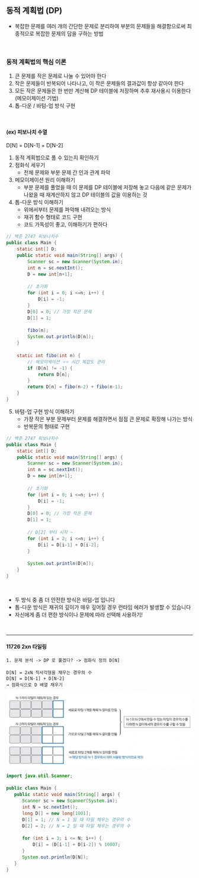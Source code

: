 ## 동적 계획법 (DP)

- 복잡한 문제를 여러 개의 간단한 문제로 분리하여 부분의 문제들을 해결함으로써 최종적으로 복잡한 문제의 답을 구하는 방법

<br>

### 동적 계획법의 핵심 이론
1. 큰 문제를 작은 문제로 나눌 수 있어야 한다
2. 작은 문제들이 반복되어 나타나고, 이 작은 문제들의 결과값이 항상 같아야 한다
3. 모든 작은 문제들은 한 번만 계산해 DP 테이블에 저장하며 추후 재사용시 이용한다 (메모이제이션 기법)
4. 톱-다운 / 바텀-업 방식 구현

<br>

#### (ex) 피보나치 수열
D[N] = D[N-1] + D[N-2]

1. 동적 계획법으로 풀 수 있는지 확인하기
2. 점화식 세우기
   - 전체 문제와 부분 문제 간 인과 관계 파악
3. 메모이제이션 원리 이해하기
   - 부분 문제를 풀었을 때 이 문제를 DP 테이블에 저장해 놓고 다음에 같은 문제가 나왔을 때 재계산하지 않고 DP 테이블의 값을 이용하는 것
4. 톱-다운 방식 이해하기
   - 위에서부터 문제를 파악해 내려오는 방식
   - 재귀 함수 형태로 코드 구현
   - 코드 가독성이 좋고, 이해하기가 편하다

```java
// 백준 2747 피보나치수
public class Main {
    static int[] D;
    public static void main(String[] args) {
        Scanner sc = new Scanner(System.in);
        int n = sc.nextInt();
        D = new int[n+1];
        
        // 초기화
        for (int i = 0; i <=n; i++) {
            D[i] = -1;
        }
        D[0] = 0; // 가장 작은 문제
        D[1] = 1;
        
        fibo(n);
        System.out.println(D[n]);
    }
    
    static int fibo(int n) {
        // 메모이제이션 ⭐⭐ 시간 복잡도 관리
        if (D[n] != -1) {
            return D[n];
        }
        return D[n] = fibo(n-2) + fibo(n-1);
    }
}
```

5. 바텀-업 구현 방식 이해하기
   - 가장 작은 부분 문제부터 문제를 해결하면서 점점 큰 문제로 확장해 나가는 방식
   - 반복문의 형태로 구현

```java
// 백준 2747 피보나치수
public class Main {
    static int[] D;
    public static void main(String[] args) {
        Scanner sc = new Scanner(System.in);
        int n = sc.nextInt();
        D = new int[n+1];

        // 초기화
        for (int i = 0; i <=n; i++) {
            D[i] = -1;
        }
        D[0] = 0; // 가장 작은 문제
        D[1] = 1;

        // D[2] 부터 시작 ~
        for (int i = 2; i <=n; i++) {
            D[i] = D[i-1] + D[i-2];
        }
        
        System.out.println(D[n]);
    }
}
```

<br>

- 두 방식 중 좀 더 안전한 방식은 바텀-업 입니다
- 톱-다운 방식은 재귀의 깊이가 매우 깊어질 경우 런타임 에러가 발생할 수 있습니다
- 자신에게 좀 더 편한 방식이나 문제에 따라 선택해 사용하기!

<br>

---

#### 11726 2xn 타일링
```text
1. 문제 분석 -> DP 로 풀겠다? -> 점화식 정의 D[N]

D[N] = 2xN 직사각형을 채우는 경우의 수
D[N] = D[N-1] + D[N-2]
→ 점화식으로 D 배열 채우기
```
![img.png](../img/2xn타일링.png)

```java
import java.util.Scanner;

public class Main {
   public static void main(String[] args) {
      Scanner sc = new Scanner(System.in);
      int N = sc.nextInt();
      long D[] = new long[1001];
      D[1] = 1; // N = 1 일 때 타일 채우는 경우의 수
      D[2] = 2; // N = 2 일 때 타일 채우는 경우의 수
      
      for (int i = 3; i <= N; i++) {
          D[i] = (D[i-1] + D[i-2]) % 10007;
      }
      System.out.println(D[N]);
   }
}
```